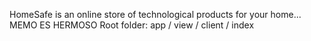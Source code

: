 HomeSafe is an online store of technological products for your home...
MEMO ES HERMOSO
Root folder: app / view / client / index
